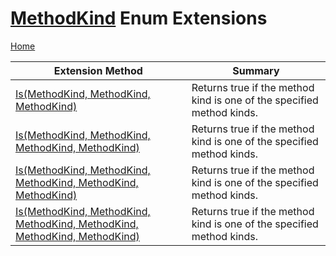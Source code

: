 <a name="_Top"></a>

# [MethodKind](https://docs.microsoft.com/en-us/dotnet/api/microsoft.codeanalysis.methodkind) Enum Extensions

[Home](../../../README.md#_Top)

| Extension Method | Summary |
| ---------------- | ------- |
| [Is(MethodKind, MethodKind, MethodKind)](../../../Roslynator/EnumExtensions/Is/README.md#Roslynator_EnumExtensions_Is_Microsoft_CodeAnalysis_MethodKind_Microsoft_CodeAnalysis_MethodKind_Microsoft_CodeAnalysis_MethodKind_) | Returns true if the method kind is one of the specified method kinds\. |
| [Is(MethodKind, MethodKind, MethodKind, MethodKind)](../../../Roslynator/EnumExtensions/Is/README.md#Roslynator_EnumExtensions_Is_Microsoft_CodeAnalysis_MethodKind_Microsoft_CodeAnalysis_MethodKind_Microsoft_CodeAnalysis_MethodKind_Microsoft_CodeAnalysis_MethodKind_) | Returns true if the method kind is one of the specified method kinds\. |
| [Is(MethodKind, MethodKind, MethodKind, MethodKind, MethodKind)](../../../Roslynator/EnumExtensions/Is/README.md#Roslynator_EnumExtensions_Is_Microsoft_CodeAnalysis_MethodKind_Microsoft_CodeAnalysis_MethodKind_Microsoft_CodeAnalysis_MethodKind_Microsoft_CodeAnalysis_MethodKind_Microsoft_CodeAnalysis_MethodKind_) | Returns true if the method kind is one of the specified method kinds\. |
| [Is(MethodKind, MethodKind, MethodKind, MethodKind, MethodKind, MethodKind)](../../../Roslynator/EnumExtensions/Is/README.md#Roslynator_EnumExtensions_Is_Microsoft_CodeAnalysis_MethodKind_Microsoft_CodeAnalysis_MethodKind_Microsoft_CodeAnalysis_MethodKind_Microsoft_CodeAnalysis_MethodKind_Microsoft_CodeAnalysis_MethodKind_Microsoft_CodeAnalysis_MethodKind_) | Returns true if the method kind is one of the specified method kinds\. |

